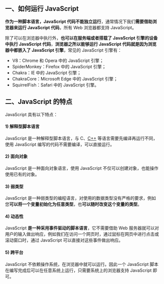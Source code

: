 ## 一、如何运行 JavaScript

**作为一种脚本语言，JavaScript 代码不能独立运行**，通常情况下我们**需要借助浏览器来运行 JavaScript 代码**，所有 Web 浏览器都支持 JavaScript。

 除了可以在浏览器中执行外，**也可以在服务端或者搭载了 JavaScript 引擎的设备中执行 JavaScript 代码**，**浏览器之所以能够运行  JavaScript 代码就是因为浏览器中都嵌入了 JavaScript 引擎**，常见的 JavaScript 引擎有：

- V8：Chrome 和 Opera 中的 JavaScript 引擎；
- SpiderMonkey：Firefox 中的 JavaScript 引擎；
- Chakra：IE 中的 JavaScript 引擎；
- ChakraCore：Microsoft Edge 中的 JavaScript 引擎；
- SquirrelFish：Safari 中的 JavaScript 引擎。

## 二、JavaScript 的特点

JavaScript 具有以下特点：

#### 1) 解释型脚本语言

JavaScript 是一种解释型脚本语言，与 C、[C++](http://c.biancheng.net/cplus/) 等语言需要先编译再运行不同，使用 JavaScript 编写的代码不需要编译，可以直接运行。

#### 2) 面向对象

JavaScript 是一种面向对象语言，使用 JavaScript 不仅可以创建对象，也能操作使用已有的对象。

#### 3) 弱类型

JavaScript 是一种弱类型的编程语言，对使用的数据类型没有严格的要求，例如您**可以将一个变量初始化为任意类型**，也**可以随时改变这个变量的类型**。

#### 4) 动态性

JavaScript **是一种采用事件驱动的脚本语言**，它不需要借助 Web 服务器就可以对用户的输入做出响应，例如我们在访问一个网页时，通过鼠标在网页中进行点击或滚动窗口时，通过 JavaScript 可以直接对这些事件做出响应。

#### 5) 跨平台

JavaScript 不依赖操作系统，在浏览器中就可以运行。因此一个 JavaScript 脚本在编写完成后可以在任意系统上运行，只需要系统上的浏览器支持 JavaScript 即可。